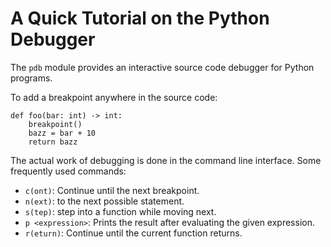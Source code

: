 # A Quick Tutorial on the Python Debugger

The `pdb` module provides an interactive source code debugger for Python programs.

To add a breakpoint anywhere in the source code:
```
def foo(bar: int) -> int:
    breakpoint()
    bazz = bar + 10
    return bazz
```

The actual work of debugging is done in the command line interface. Some frequently used commands:

- `c(ont)`: Continue until the next breakpoint.
- `n(ext)`: to the next possible statement.
- `s(tep)`: step into a function while moving next.
- `p <expression>`: Prints the result after evaluating the given expression.
- `r(eturn)`: Continue until the current function returns.
